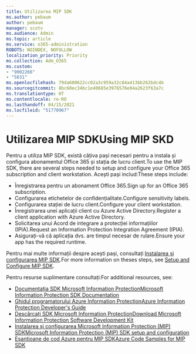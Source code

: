 ```yaml
---
title: Utilizarea MIP SDK
ms.author: pebaum
author: pebaum
manager: scotv
ms.audience: Admin
ms.topic: article
ms.service: o365-administration
ROBOTS: NOINDEX, NOFOLLOW
localization_priority: Priority
ms.collection: Adm_O365
ms.custom:
- "9002266"
- "5631"
ms.openlocfilehash: 79da600622cc02a3c959a32c84a413bb262bdc4b
ms.sourcegitcommit: 8bc60ec34bc1e40685e3976576e04a2623f63a7c
ms.translationtype: HT
ms.contentlocale: ro-RO
ms.lasthandoff: 04/15/2021
ms.locfileid: "51770967"
---
```

# <a name="using-mip-skd"></a><span data-ttu-id="52e25-102">Utilizarea MIP SDK</span><span class="sxs-lookup"><span data-stu-id="52e25-102">Using MIP SKD</span></span>

<span data-ttu-id="52e25-103">Pentru a utiliza MIP SDK, există câțiva pași necesari pentru a instala și configura abonamentul Office 365 și stația de lucru client.</span><span class="sxs-lookup"><span data-stu-id="52e25-103">To use the MIP SDK, there are several steps needed to setup and configure your Office 365 subscription and client workstation.</span></span> <span data-ttu-id="52e25-104">Acești pași includ:</span><span class="sxs-lookup"><span data-stu-id="52e25-104">These steps include:</span></span>

- <span data-ttu-id="52e25-105">Înregistrarea pentru un abonament Office 365.</span><span class="sxs-lookup"><span data-stu-id="52e25-105">Sign up for an Office 365 subscription.</span></span>
- <span data-ttu-id="52e25-106">Configurarea etichetelor de confidențialitate.</span><span class="sxs-lookup"><span data-stu-id="52e25-106">Configure sensitivity labels.</span></span>
- <span data-ttu-id="52e25-107">Configurarea stației de lucru client.</span><span class="sxs-lookup"><span data-stu-id="52e25-107">Configure your client workstation.</span></span>
- <span data-ttu-id="52e25-108">Înregistrarea unei aplicații client cu Azure Active Directory.</span><span class="sxs-lookup"><span data-stu-id="52e25-108">Register a client application with Azure Active Directory.</span></span>
- <span data-ttu-id="52e25-109">Solicitarea unui Acord de integrare a protecției informațiilor (IPIA).</span><span class="sxs-lookup"><span data-stu-id="52e25-109">Request an Information Protection Integration Agreement (IPIA).</span></span>
- <span data-ttu-id="52e25-110">Asigurați-vă că aplicația dvs. are timpul necesar de rulare.</span><span class="sxs-lookup"><span data-stu-id="52e25-110">Ensure your app has the required runtime.</span></span>

<span data-ttu-id="52e25-111">Pentru mai multe informații despre acești pași, consultați [Instalarea și configurarea MIP SDK](https://docs.microsoft.com/information-protection/develop/setup-configure-mip).</span><span class="sxs-lookup"><span data-stu-id="52e25-111">For more information on theses steps, see [Setup and Configure MIP SDK](https://docs.microsoft.com/information-protection/develop/setup-configure-mip).</span></span>

<span data-ttu-id="52e25-112">Pentru resurse suplimentare consultați:</span><span class="sxs-lookup"><span data-stu-id="52e25-112">For additional resources, see:</span></span>

- [<span data-ttu-id="52e25-113">Documentația SDK Microsoft Information Protection</span><span class="sxs-lookup"><span data-stu-id="52e25-113">Microsoft Information Protection SDK Documentation</span></span>](https://docs.microsoft.com/information-protection/develop/)
- [<span data-ttu-id="52e25-114">Ghidul programatorului Azure Information Protection</span><span class="sxs-lookup"><span data-stu-id="52e25-114">Azure Information Protection Developer's Guide</span></span>](https://docs.microsoft.com/azure/information-protection/develop/developers-guide)
- [<span data-ttu-id="52e25-115">Descărcați SDK Microsoft Information Protection</span><span class="sxs-lookup"><span data-stu-id="52e25-115">Download Microsoft Information Protection Software Development Kit</span></span>](https://www.microsoft.com/download/details.aspx?id=57392)
- [<span data-ttu-id="52e25-116">Instalarea și configurarea Microsoft Information Protection (MIP) SDK</span><span class="sxs-lookup"><span data-stu-id="52e25-116">Microsoft Information Protection (MIP) SDK setup and configuration</span></span>](https://docs.microsoft.com/information-protection/develop/setup-configure-mip)
- [<span data-ttu-id="52e25-117">Eșantioane de cod Azure pentru MIP SDK</span><span class="sxs-lookup"><span data-stu-id="52e25-117">Azure Code Samples for MIP SDK</span></span>](https://azure.microsoft.com/resources/samples/?sort=0&term=mipsdk)
